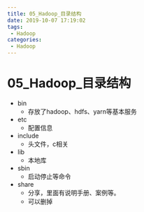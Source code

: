 ```yaml
---
title: 05_Hadoop_目录结构
date: 2019-10-07 17:19:02
tags: 
 - Hadoop
categories:
 - Hadoop
---
```


# 05_Hadoop_目录结构

- bin
  - 存放了hadoop、hdfs、yarn等基本服务
- etc
  - 配置信息
- include
  - 头文件，c相关
- lib
  - 本地库
- sbin
  - 启动停止等命令
- share
  - 分享，里面有说明手册、案例等。
  - 可以删掉

